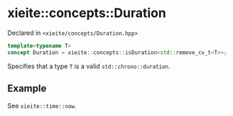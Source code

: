 # xieite::concepts::Duration
Declared in `<xieite/concepts/Duration.hpp>`
```cpp
template<typename T>
concept Duration = xieite::concepts::isDuration<std::remove_cv_t<T>>;
```
Specifies that a type `T` is a valid `std::chrono::duration`.
## Example
See `xieite::time::now`.

